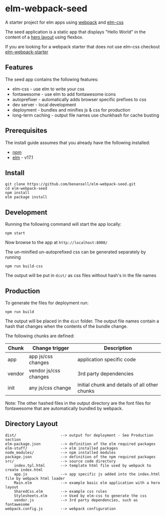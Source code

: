 # elm-webpack-seed
A starter project for elm apps using [webpack](https://webpack.github.io/) and [elm-css](http://package.elm-lang.org/packages/rtfeldman/elm-css/latest)

The seed application is a static app that displays "Hello World" in the content of a [hero layout](https://philipwalton.github.io/solved-by-flexbox/demos/holy-grail/) using flexbox.

If you are looking for a webpack starter that does not use elm-css checkout [elm-webpack-starter](https://github.com/moarwick/elm-webpack-starter)

## Features
The seed app contains the following features:
* elm-css - use elm to write your css
* fontawesome - use elm to add fontawesome icons
* autoprefixer - automatically adds browser specific prefixes to css
* dev server - local development
* deployment - bundles and minifies js & css for production
* long-term caching - output file names use chunkhash for cache busting

## Prerequisites
The install guide assumes that you already have the following installed:
* [npm](https://docs.npmjs.com/)
* [elm](http://elm-lang.org/install) - v17.1

## Install
```
git clone https://github.com/benansell/elm-webpack-seed.git
cd elm-webpack-seed
npm install
elm package install
```

## Development
Running the following command will start the app locally:
```
npm start
```
Now browse to the app at `http://localhost:8000/`

The un-minified un-autoprefixed css can be generated separately by running
```
npm run build-css
```
The output will be put in `dist/` as css files without hash's in the file names

## Production
To generate the files for deployment run:
```
npm run build
```
The output will be placed in the `dist` folder. The output file names contain a hash that changes when
the contents of the bundle change.

The following chunks are defined:

| Chunk | Change trigger        | Description                                   |
|-------|-----------------------|-----------------------------------------------|
|app    | app js/css changes    | application specific code                     |
|vendor | vendor js/css changes | 3rd party dependencies                        |
|init   | any js/css change     | initial chunk and details of all other chunks |

Note: The other hashed files in the output directory are the font files for fontawesome that are
automatically bundled by webpack.

## Directory Layout
```
dist/                    --> output for deployment - See Production section
elm-package.json         --> definition of the elm required packages
elm-stuff/               --> elm installed packages
node_modules/            --> npm installed modules
package.json             --> definition of the npm required packages
src/                     --> source code directory
    index.tpl.html       --> template html file used by webpack to create index.html
    app.js               --> app specific js added into the index.html file by webpack html loader
    Main.elm             --> example basic elm application with a hero layout
    SharedCss.elm        --> example css rules
    Stylesheets.elm      --> Used by elm-css to generate the css
    vendor.js            --> 3rd party dependencies, such as fontawesome
webpack.config.js        --> webpack configuration
```
